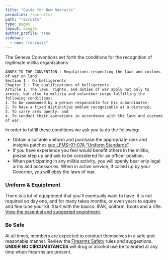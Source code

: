 ```yaml
---
title: "Guide for New Recruits"
permalink: /recruits/
path: "recruits"
type: pages
layout: single
author_profile: true
sidebar:
  - nav: "recruits"
---
```


The Geneva Conventions set forth the conditions for the recognition of legitimate militia organizations

```
ANNEX TO THE CONVENTION : Regulations respecting the laws and customs of war on land
Section I : On belligerents 
Chapter I : The qualifications of belligerents
Article 1. The laws, rights, and duties of war apply not only to armies, but also to militia and volunteer corps fulfilling the following conditions: 
1. To be commanded by a person responsible for his subordinates;
2. To have a fixed distinctive emblem recognizable at a distance;
3. To carry arms openly; and
4. To conduct their operations in accordance with the laws and customs of war.
```

In order to fulfill these conditions we ask you to do the following:
* Obtain a suitable uniform and purchase the appropriate rank and insignia patches [see LFMS-01-07A “Uniform Standards”][standards].
* If you have experience you feel would benefit others in the militia, please step up and ask to be considered for an officer position.
* When participating in any militia activity, you will openly bear only legal arms and accessories. When in active service, if called up by your Governor, you will obey the laws of war.

### Uniform & Equiptment

There is a lot of equiptment that you'll eventually want to have. It is not required on day one, and for many takes months, or even years to aquire and fine tune your kit. Start with the basics: IFAK, uniform, boots and a rifle. [View the essential and suggested equiptment][equiptment].

### Be Safe

At all times, members are expected to conduct themselves in a safe and reasonable manner. Review the [Firearms Safety][safety] rules and suggestions.  **UNDER NO CIRCUMSTANCES** will drug or alcohol use be tolerated at any time when firearms are present.



[equiptment]: /equiptment
[safety]: /safety
[standards]: /assets/pdf/Light_Foot_Militia_Standards_2014.pdf
